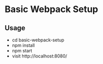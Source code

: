 # Basic Webpack Setup

## Usage

- cd basic-webpack-setup
- npm install
- npm start
- visit http://localhost:8080/
